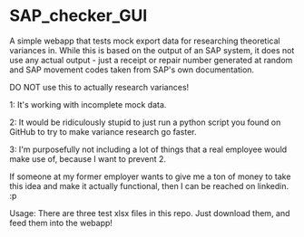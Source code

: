 # SAP_checker_GUI
A simple webapp that tests mock export data for researching theoretical variances in. While this is based on the output of an SAP system, it does not use any actual output - just a receipt or repair number generated at random and SAP movement codes taken from SAP's own documentation.

DO NOT use this to actually research variances! <p>1: It's working with incomplete mock data. <p>2: It would be ridiculously stupid to just run a python script you found on GitHub to try to make variance research go faster. <p>3: I'm purposefully not including a lot of things that a real employee would make use of, because I want to prevent 2.
<p>
<p>If someone at my former employer wants to give me a ton of money to take this idea and make it actually functional, then I can be reached on linkedin. :p
<p>
  Usage: There are three test xlsx files in this repo. Just download them, and feed them into the webapp!
</p>

